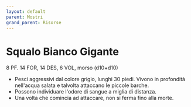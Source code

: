 ```yaml
---
layout: default
parent: Mostri
grand_parent: Risorse
---
```


# Squalo Bianco Gigante

8 PF. 14 FOR, 14 DES, 6 VOL, morso (d10+d10)

- Pesci aggressivi dal colore grigio, lunghi 30 piedi. Vivono in profondità nell'acqua salata e talvolta attaccano le piccole barche.
- Possono individuare l'odore di sangue a miglia di distanza.
- Una volta che comincia ad attaccare, non si ferma fino alla morte.
